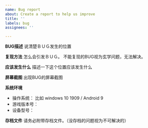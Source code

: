 ```yaml
---
name: Bug report
about: Create a report to help us improve
title: ''
labels: bug
assignees: ''

---
```


**BUG描述**
说清楚ＢＵＧ发生的位置

**复现方法**
怎么会引发ＢＵＧ。
不能复现的BUG视为玄学问题，无法解决。

**应该发生什么**
描述一下这个位置应该发生什么

**屏幕截图**
出现BUG的屏幕截图

**系统环境**
 - 操作系统： 比如 windows 10 1909 / Android 9
 - 游戏版本号：
 - 设备型号：

**存档文件**
请务必附带存档文件。（没存档的问题视为不可解决的）
